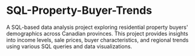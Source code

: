 # SQL-Property-Buyer-Trends
A SQL-based data analysis project exploring residential property buyers' demographics across Canadian provinces. This project provides insights into income levels, sale prices, buyer characteristics, and regional trends using various SQL queries and data visualizations.
